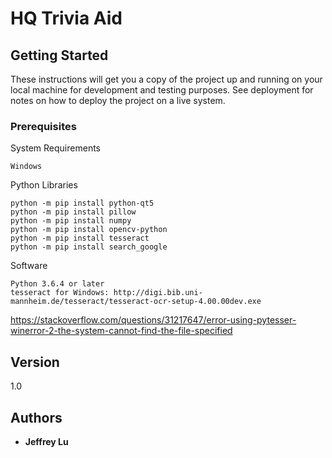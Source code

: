 # HQ Trivia Aid

## Getting Started

These instructions will get you a copy of the project up and running on your local machine for development and testing purposes. See deployment for notes on how to deploy the project on a live system.

### Prerequisites
System Requirements
```
Windows

```
Python Libraries
```
python -m pip install python-qt5
python -m pip install pillow
python -m pip install numpy
python -m pip install opencv-python
python -m pip install tesseract
python -m pip install search_google
```
Software
```
Python 3.6.4 or later
tesseract for Windows: http://digi.bib.uni-mannheim.de/tesseract/tesseract-ocr-setup-4.00.00dev.exe
```
https://stackoverflow.com/questions/31217647/error-using-pytesser-winerror-2-the-system-cannot-find-the-file-specified

## Version

1.0

## Authors
* **Jeffrey Lu**